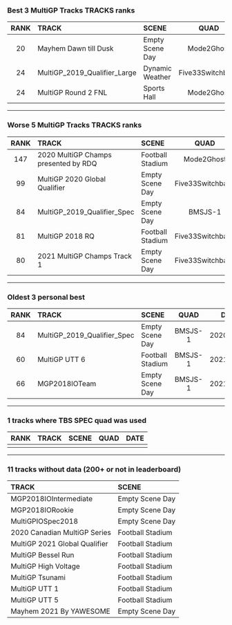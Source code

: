 ### Best 3 MultiGP Tracks TRACKS ranks
|RANK|TRACK|SCENE|QUAD|DATE|
|:---:|:---|:---|:---:|:---:|
|20|Mayhem Dawn till Dusk|Empty Scene Day|Mode2Ghost|2021/05/01|
|24|MultiGP_2019_Qualifier_Large|Dynamic Weather|Five33Switchback|2022/01/14|
|24|MultiGP Round 2 FNL|Sports Hall|Mode2Ghost|2021/05/27|
---
### Worse 5 MultiGP Tracks TRACKS ranks
|RANK|TRACK|SCENE|QUAD|DATE|
|:---:|:---|:---|:---:|:---:|
|147|2020 MultiGP Champs presented by RDQ|Football Stadium|Mode2Ghost|2021/06/23|
|99|MultiGP 2020 Global Qualifier|Empty Scene Day|Five33Switchback|2021/03/09|
|84|MultiGP_2019_Qualifier_Spec|Empty Scene Day|BMSJS-1|2020/12/30|
|81|MultiGP 2018 RQ|Football Stadium|Five33Switchback|2021/03/10|
|80|2021 MultiGP Champs Track 1|Empty Scene Day|Five33Switchback|2021/10/26|
---
### Oldest 3 personal best
|RANK|TRACK|SCENE|QUAD|DATE|
|:---:|:---|:---|:---:|:---:|
|84|MultiGP_2019_Qualifier_Spec|Empty Scene Day|BMSJS-1|2020/12/30|
|60|MultiGP UTT 6|Football Stadium|BMSJS-1|2021/01/18|
|66|MGP2018IOTeam|Empty Scene Day|BMSJS-1|2021/02/03|
---
### 1 tracks where TBS SPEC quad was used
|RANK|TRACK|SCENE|QUAD|DATE|
|:---:|:---|:---|:---:|:---:|
||||||
---
### 11 tracks without data (200+ or not in leaderboard)
|TRACK|SCENE|
|:---|:---|
|MGP2018IOIntermediate|Empty Scene Day|
|MGP2018IORookie|Empty Scene Day|
|MultiGPIOSpec2018|Empty Scene Day|
|2020 Canadian MultiGP Series|Football Stadium|
|MultiGP 2021 Global Qualifier|Football Stadium|
|MultiGP Bessel Run|Football Stadium|
|MultiGP High Voltage|Football Stadium|
|MultiGP Tsunami|Football Stadium|
|MultiGP UTT 1|Football Stadium|
|MultiGP UTT 5|Football Stadium|
|Mayhem 2021 By YAWESOME|Empty Scene Day|
